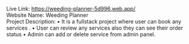 Live Link: https://weeding-planner-5d996.web.app/ <br/>
Website Name: Weeding Planner <br/>
Project Description: 
•	It is a fullstack project  where user can book any services .
•	User can review any services also they can see their order status
•	Admin can add or delete service from admin panel.




